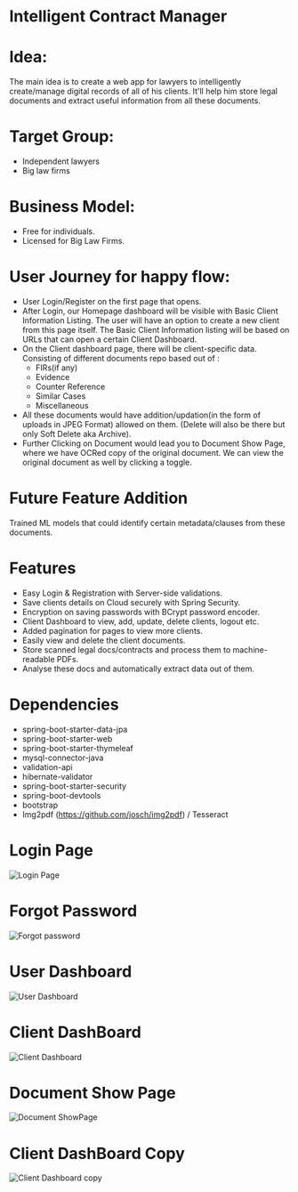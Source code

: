 # Intelligent Contract Manager 

# Idea:
The main idea is to create a web app for lawyers to intelligently create/manage digital records of all of his clients. It'll help him store legal documents and extract useful 
information from all these documents.

# Target Group:
- Independent lawyers
- Big law firms

# Business Model:
- Free for individuals.
- Licensed for Big Law Firms.

# User Journey for happy flow:

- User Login/Register on the first page that opens.
- After Login, our Homepage dashboard will be visible with Basic Client Information Listing. The user will have an option to create a new client from this page itself. 
  The Basic Client Information listing will be based on URLs that can open a certain Client Dashboard.
- On the Client dashboard page, there will be client-specific data. Consisting of different documents repo based out of  :
    - FIRs(if any)
    - Evidence
    - Counter Reference
    - Similar Cases
    - Miscellaneous
- All these documents would have addition/updation(in the form of uploads in JPEG Format) allowed on them. (Delete will also be there but only Soft Delete aka Archive).
- Further Clicking on Document would lead you to Document Show Page, where we have OCRed copy of the original document. We can view the original document as well by clicking a toggle.

# Future Feature Addition
Trained ML models that could identify certain metadata/clauses from these documents.

# Features
- Easy Login & Registration with Server-side validations.
- Save clients details on Cloud securely with Spring Security.
- Encryption on saving passwords with BCrypt password encoder.
- Client Dashboard to view, add, update, delete clients, logout etc.
- Added pagination for pages to view more clients.
- Easily view and delete the client documents.
- Store scanned legal docs/contracts and process them to machine-readable PDFs.
- Analyse these docs and automatically extract data out of them.
  
 # Dependencies
  - spring-boot-starter-data-jpa
  - spring-boot-starter-web
  - spring-boot-starter-thymeleaf
  - mysql-connector-java
  - validation-api
  - hibernate-validator
  - spring-boot-starter-security
  - spring-boot-devtools
  - bootstrap
  - Img2pdf (https://github.com/josch/img2pdf) / Tesseract 
  
 
  # Login Page
  ![Login Page](https://user-images.githubusercontent.com/22851620/144982082-6b1c63dc-ba2c-4f0a-bbb8-7bed0348f724.png)
  
  # Forgot Password
  ![Forgot password](https://user-images.githubusercontent.com/22851620/144982121-c7127feb-31e6-4824-b1ac-0c54c12ee59b.png)
  
  # User Dashboard
  ![User Dashboard](https://user-images.githubusercontent.com/22851620/144981347-71c76fc6-ac46-4d34-affc-5fc2729cc5eb.png)
  
  # Client DashBoard
  ![Client Dashboard](https://user-images.githubusercontent.com/22851620/144982328-e0d2902a-9840-41da-8ec9-4e11577f6ce5.png)
  
   # Document Show Page
  ![Document ShowPage](https://user-images.githubusercontent.com/22851620/144982204-0a89f129-4360-4393-b738-bc505866c56b.png)
  
  # Client DashBoard Copy
  ![Client Dashboard copy](https://user-images.githubusercontent.com/22851620/144982391-024663f8-8e76-4b28-bc59-c124e74d54e8.png)
